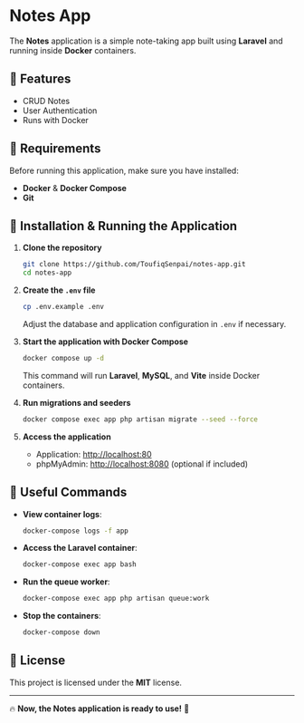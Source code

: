# Notes App

The **Notes** application is a simple note-taking app built using **Laravel** and running inside **Docker** containers.

## 📌 **Features**
- CRUD Notes
- User Authentication
- Runs with Docker

## 🚀 **Requirements**
Before running this application, make sure you have installed:
- **Docker** & **Docker Compose**
- **Git**

## 🔧 **Installation & Running the Application**
1. **Clone the repository**
   ```sh
   git clone https://github.com/ToufiqSenpai/notes-app.git
   cd notes-app
   ```

2. **Create the `.env` file**
   ```sh
   cp .env.example .env
   ```
   Adjust the database and application configuration in `.env` if necessary.

3. **Start the application with Docker Compose**
   ```sh
   docker compose up -d
   ```
   This command will run **Laravel**, **MySQL**, and **Vite** inside Docker containers.

4. **Run migrations and seeders**
   ```sh
   docker compose exec app php artisan migrate --seed --force
   ```

5. **Access the application**
   - Application: [http://localhost:80](http://localhost:80)
   - phpMyAdmin: [http://localhost:8080](http://localhost:8080) (optional if included)

## 🔄 **Useful Commands**
- **View container logs**:
  ```sh
  docker-compose logs -f app
  ```
- **Access the Laravel container**:
  ```sh
  docker-compose exec app bash
  ```
- **Run the queue worker**:
  ```sh
  docker-compose exec app php artisan queue:work
  ```
- **Stop the containers**:
  ```sh
  docker-compose down
  ```

## 📜 **License**
This project is licensed under the **MIT** license.

---

🔥 **Now, the Notes application is ready to use!** 🚀

